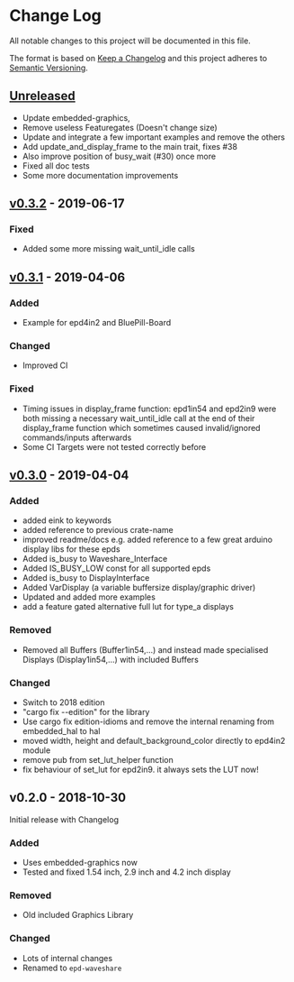 # Change Log

All notable changes to this project will be documented in this file.

The format is based on [Keep a Changelog](http://keepachangelog.com/)
and this project adheres to [Semantic Versioning](http://semver.org/).

## [Unreleased]
 -  Update embedded-graphics,
 - Remove useless Featuregates (Doesn't change size)
 - Update and integrate a few important examples and remove the others
 - Add update_and_display_frame to the main trait, fixes #38
 - Also improve position of busy_wait (#30) once more
 - Fixed all doc tests
 - Some more documentation improvements

<!-- ## [v0.3.2] - 2019-04-04 -->

## [v0.3.2] - 2019-06-17

### Fixed
 - Added some more missing wait_until_idle calls

## [v0.3.1] - 2019-04-06

### Added
 - Example for epd4in2 and BluePill-Board

### Changed
 - Improved CI

### Fixed
 - Timing issues in display_frame function: epd1in54 and epd2in9 were both missing a necessary wait_until_idle call at the end of their display_frame function which sometimes caused invalid/ignored commands/inputs afterwards
 - Some CI Targets were not tested correctly before

## [v0.3.0] - 2019-04-04

### Added
- added eink to keywords
- added reference to previous crate-name
- improved readme/docs e.g. added reference to a few great arduino display libs for these epds
- Added is_busy to Waveshare_Interface
- Added IS_BUSY_LOW const for all supported epds
- Added is_busy to DisplayInterface
- Added VarDisplay (a variable buffersize display/graphic driver)
- Updated and added more examples
- add a feature gated alternative full lut for type_a displays

### Removed
- Removed all Buffers (Buffer1in54,...) and instead made specialised Displays (Display1in54,...) with included Buffers

### Changed
- Switch to 2018 edition
- "cargo fix --edition" for the library
- Use cargo fix edition-idioms and remove the internal renaming from embedded_hal to hal
- moved width, height and default_background_color directly to epd4in2 module
- remove pub from set_lut_helper function
- fix behaviour of set_lut for epd2in9. it always sets the LUT now!

## v0.2.0 - 2018-10-30

Initial release with Changelog

### Added
- Uses embedded-graphics now
- Tested and fixed 1.54 inch, 2.9 inch and 4.2 inch display

### Removed
- Old included Graphics Library

### Changed
- Lots of internal changes
- Renamed to `epd-waveshare`


[Unreleased]: https://github.com/Caemor/eink-waveshare-rs/compare/v0.3.2...HEAD
[v0.3.2]: https://github.com/Caemor/eink-waveshare-rs/compare/v0.3.1...v0.3.2
[v0.3.1]: https://github.com/Caemor/eink-waveshare-rs/compare/v0.3.0...v0.3.1
[v0.3.0]: https://github.com/Caemor/eink-waveshare-rs/compare/v0.2.0...v0.3.0
